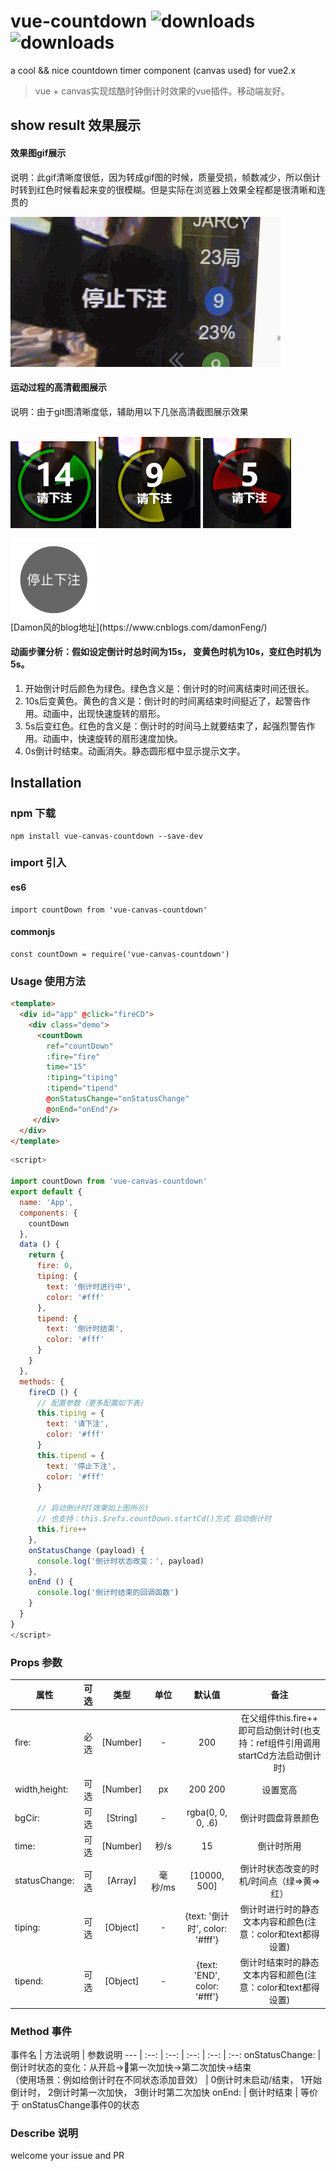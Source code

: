 # vue-countdown ![downloads](https://img.shields.io/badge/downloads-8k-brightgreen.svg) ![downloads](https://img.shields.io/badge/license-MIT-brightgreen.svg)
a cool &amp;&amp; nice  countdown timer component (canvas used) for vue2.x

> vue + canvas实现炫酷时钟倒计时效果的vue插件。移动端友好。

## show result 效果展示

#### 效果图gif展示
  说明：此gif清晰度很低，因为转成gif图的时候，质量受损，帧数减少，所以倒计时转到红色时候看起来变的很模糊。但是实际在浏览器上效果全程都是很清晰和连贯的

![Damon风](https://github.com/Damon0820/vue-countdown/blob/master/static/img/show1.gif "Damon风")
#### 运动过程的高清截图展示
  说明：由于git图清晰度低，辅助用以下几张高清截图展示效果

<br/>![Damon风](https://github.com/Damon0820/vue-countdown/blob/master/static/img/countdown-1.png "Damon风") ![Damon风](https://github.com/Damon0820/vue-countdown/blob/master/static/img/countdown-2.png "Damon风") ![Damon风](https://github.com/Damon0820/vue-countdown/blob/master/static/img/countdown-3.png "Damon风")
<!-- ![Damon风](https://github.com/Damon0820/vue-countdown/blob/master/static/img/countdown-4.png =200x300) -->
<img src="https://github.com/Damon0820/vue-countdown/blob/master/static/img/countdown-4.png" width="140" hegiht="140" align=center />
</br>[Damon风的blog地址](https://www.cnblogs.com/damonFeng/)

#### 动画步骤分析：假如设定倒计时总时间为15s， 变黄色时机为10s，变红色时机为5s。
1. 开始倒计时后颜色为绿色。绿色含义是：倒计时的时间离结束时间还很长。
2. 10s后变黄色。黄色的含义是：倒计时的时间离结束时间挺近了，起警告作用。动画中，出现快速旋转的扇形。
3. 5s后变红色。红色的含义是：倒计时的时间马上就要结束了，起强烈警告作用。动画中，快速旋转的扇形速度加快。
4. 0s倒计时结束。动画消失。静态圆形框中显示提示文字。

## Installation

### npm 下载
```
npm install vue-canvas-countdown --save-dev
````

### import 引入

####  es6
````
import countDown from 'vue-canvas-countdown'
````
####  commonjs
````
const countDown = require('vue-canvas-countdown')
````

### Usage 使用方法

``` html
<template>
  <div id="app" @click="fireCD">
    <div class="demo">
      <countDown 
        ref="countDown"
        :fire="fire"
        time="15"
        :tiping="tiping"
        :tipend="tipend"
        @onStatusChange="onStatusChange"
        @onEnd="onEnd"/>
     </div>
  </div>
</template>
```
``` javascript
<script>

import countDown from 'vue-canvas-countdown'
export default {
  name: 'App',
  components: {
    countDown
  },
  data () {
    return {
      fire: 0,
      tiping: {
        text: '倒计时进行中',
        color: '#fff'
      },
      tipend: {
        text: '倒计时结束',
        color: '#fff'
      }
    }
  },
  methods: {
    fireCD () {
      // 配置参数（更多配置如下表）
      this.tiping = {
        text: '请下注',
        color: '#fff'
      }
      this.tipend = {
        text: '停止下注',
        color: '#fff'
      }

      // 启动倒计时(效果如上图所示)      
      // 也支持：this.$refs.countDown.startCd()方式 启动倒计时
      this.fire++ 
    },
    onStatusChange (payload) {
      console.log('倒计时状态改变：', payload)
    },
    onEnd () {
      console.log('倒计时结束的回调函数')
    }
  }
}
</script>
```


### Props 参数
属性 | 可选 | 类型 | 单位 | 默认值 | 备注
--- | :--: | :--: | :--: | :--: | :--:
fire: |         必选 |  [Number]  | -  |     200   |                   在父组件this.fire++ 即可启动倒计时(也支持：ref组件引用调用startCd方法启动倒计时)
width,height: | 可选 | [Number] | px  |   200 200 |                 设置宽高
bgCir:  |      可选 | [String] |  - |    rgba(0, 0, 0, .6)  |               倒计时圆盘背景颜色
time:   |     可选 | [Number] | 秒/s  |  15         |              倒计时所用
statusChange: | 可选 | [Array] | 毫秒/ms | [10000, 500]       |                倒计时状态改变的时机/时间点（绿=>黄=>红）
tiping:    |   可选 | [Object]  |  -  |  {text: '倒计时', color: '#fff'} |    倒计时进行时的静态文本内容和颜色(注意：color和text都得设置)
tipend:     |  可选 | [Object]   |  - |   {text: 'END', color: '#fff'}     |  倒计时结束时的静态文本内容和颜色(注意：color和text都得设置)

### Method 事件
事件名 | 方法说明 | 参数说明
--- | :--: | :--: | :--: | :--: | :--:
onStatusChange: |  倒计时状态的变化：从开启->第一次加快->第二次加快->结束 <br>（使用场景：例如给倒计时在不同状态添加音效）     | 0倒计时未启动/结束， 1开始倒计时， 2倒计时第一次加快， 3倒计时第二次加快
onEnd: |  倒计时结束     | 等价于 onStatusChange事件0的状态

### Describe 说明 
  welcome your issue  and PR
